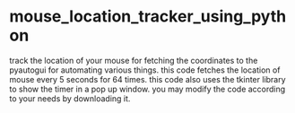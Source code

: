 # mouse_location_tracker_using_python
track the location of your mouse for fetching the coordinates to the pyautogui for automating various things.
this code fetches the location of mouse every 5 seconds for 64 times.
this code also uses the tkinter library to show the timer in a pop up window.
you may modify the code according to your needs by downloading it.
